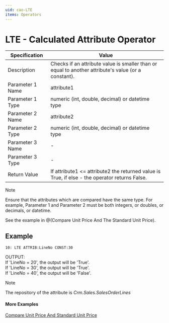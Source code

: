 ```yaml
---
uid: cao-LTE
items: Operators
---
```


# LTE - Calculated Attribute Operator

| Specification         | Value                                                        |
| --------------------- | ------------------------------------------------------------ |
| Description           | Checks if an attribute value is smaller than or equal to another attribute's value (or a constant).          |
| Parameter 1 Name      | attribute1                                                        |
| Parameter 1 Type      | numeric (int, double, decimal) or datetime type                                  |
| Parameter 2 Name      | attribute2                                                            |
| Parameter 2 Type      | numeric (int, double, decimal) or datetime type                                                            |
| Parameter 3 Name      | -                                                            |
| Parameter 3 Type      | -                                                            |
| Return Value          | If attribute1 <= attribute2 the returned value is True, if else - the operator returns False.                                                          |

> [!NOTE]
> Ensure that the attributes which are compared have the same type. For example, Parameter 1 and Parameter 2 must be both integers, or doubles, or decimals, or datetime.




See the example in @(Compare Unit Price And The Standard Unit Price).


## Example

```      
10: LTE ATTRIB:LineNo CONST:30   
```
OUTPUT: 
<br/>If 'LineNo = 20', the output will be 'True'.
<br/>If 'LineNo = 30', the output will be 'True'.
<br/>If 'LineNo = 40', the output will be 'False'.


> [!NOTE]
> The repository of the attribute is *Crm.Sales.SalesOrderLines*

#### More Examples
[Compare Unit Price And Standard Unit Price](../examples/CompareUnitPriceAndStandardUnitPrice.md)
